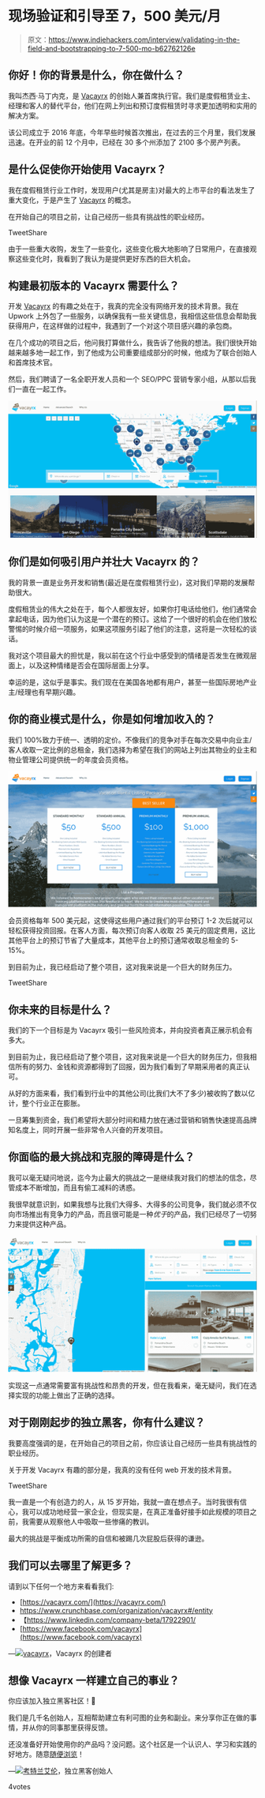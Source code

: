 # 现场验证和引导至 7，500 美元/月

> 原文：<https://www.indiehackers.com/interview/validating-in-the-field-and-bootstrapping-to-7-500-mo-b62762126e>

## 你好！你的背景是什么，你在做什么？

我叫杰西·马丁内克，是 [Vacayrx](https://vacayrx.com/) 的创始人兼首席执行官。我们是度假租赁业主、经理和客人的替代平台，他们在网上列出和预订度假租赁时寻求更加透明和实用的解决方案。

该公司成立于 2016 年底，今年早些时候首次推出，在过去的三个月里，我们发展迅速。在开业的前 12 个月中，已经在 30 多个州添加了 2100 多个房产列表。

## 是什么促使你开始使用 Vacayrx？

我在度假租赁行业工作时，发现用户(尤其是房主)对最大的上市平台的看法发生了重大变化，于是产生了 [Vacayrx](https://vacayrx.com/) 的概念。

在开始自己的项目之前，让自己经历一些具有挑战性的职业经历。

TweetShare

由于一些重大收购，发生了一些变化，这些变化极大地影响了日常用户，在直接观察这些变化时，我看到了我认为是提供更好东西的巨大机会。

## 构建最初版本的 Vacayrx 需要什么？

开发 [Vacayrx](https://vacayrx.com/) 的有趣之处在于，我真的完全没有网络开发的技术背景。我在 Upwork 上外包了一些服务，以确保我有一些关键信息，我相信这些信息会帮助我获得用户，在这样做的过程中，我遇到了一个对这个项目感兴趣的承包商。

在几个成功的项目之后，他问我打算做什么，我告诉了他我的想法。我们很快开始越来越多地一起工作，到了他成为公司重要组成部分的时候，他成为了联合创始人和首席技术官。

然后，我们聘请了一名全职开发人员和一个 SEO/PPC 营销专家小组，从那以后我们一直在一起工作。

[![Vacayrx Website](img/7c2114cea876ff301d94fda9398326f1.png)](https://vacayrx.com/) 

## 你们是如何吸引用户并壮大 Vacayrx 的？

我的背景一直是业务开发和销售(最近是在度假租赁行业)，这对我们早期的发展帮助很大。

度假租赁业的伟大之处在于，每个人都很友好，如果你打电话给他们，他们通常会拿起电话，因为他们认为这是一个潜在的预订。这给了一个很好的机会在他们放松警惕的时候介绍一项服务，如果这项服务引起了他们的注意，这将是一次轻松的谈话。

我对这个项目最大的担忧是，我以前在这个行业中感受到的情绪是否发生在微观层面上，以及这种情绪是否会在国际层面上分享。

幸运的是，这似乎是事实。我们现在在美国各地都有用户，甚至一些国际房地产业主/经理也有早期兴趣。

## 你的商业模式是什么，你是如何增加收入的？

我们 100%致力于统一、透明的定价。不像我们的竞争对手在每次交易中向业主/客人收取一定比例的总租金，我们选择为希望在我们的网站上列出其物业的业主和物业管理公司提供统一的年度会员资格。

[![Vacayrx Pricing](img/a5ada8a56e801443627db7aeec17ae1c.png)](https://vacayrx.com/pricing-and-fees/) 

会员资格每年 500 美元起，这使得这些用户通过我们的平台预订 1-2 次后就可以轻松获得投资回报。在客人方面，每次预订向客人收取 25 美元的固定费用，这比其他平台上的预订节省了大量成本，其他平台上的预订通常收取总租金的 5-15%。

到目前为止，我已经启动了整个项目，这对我来说是一个巨大的财务压力。

TweetShare

## 你未来的目标是什么？

我们的下一个目标是为 Vacayrx 吸引一些风险资本，并向投资者真正展示机会有多大。

到目前为止，我已经启动了整个项目，这对我来说是一个巨大的财务压力，但我相信所有的努力、金钱和资源都得到了回报，因为我们看到了早期采用者的真正认可。

从好的方面来看，我们看到行业中的其他公司(比我们大不了多少)被收购了数以亿计，整个行业正在膨胀。

一旦筹集到资金，我们希望将大部分时间和精力放在通过营销和销售快速提高品牌知名度上，同时开展一些非常令人兴奋的开发项目。

## 你面临的最大挑战和克服的障碍是什么？

我可以毫无疑问地说，迄今为止最大的挑战之一是继续我对我们的想法的信念，尽管成本不断增加，而且有偷工减料的诱惑。

我很早就意识到，如果我想与比我们大得多、大得多的公司竞争，我们就必须不仅向市场推出有竞争力的产品，而且很可能是一种*优于*的产品，我们已经尽了一切努力来提供这种产品。

[![Vacayrx Advanced Search](img/f70716b55726e668f5e22e47ce4380cb.png)](https://vacayrx.com/advanced-search/) 

实现这一点通常需要富有挑战性和昂贵的开发，但在我看来，毫无疑问，我们在选择实现的功能上做出了正确的选择。

## 对于刚刚起步的独立黑客，你有什么建议？

我要高度强调的是，在开始自己的项目之前，你应该让自己经历一些具有挑战性的职业经历。

关于开发 Vacayrx 有趣的部分是，我真的没有任何 web 开发的技术背景。

TweetShare

我一直是一个有创造力的人，从 15 岁开始，我就一直在想点子。当时我很有信心，我可以成功地经营一家企业，但现实是，在真正准备好接手如此规模的项目之前，我需要从观察他人中吸取一些惨痛的教训。

最大的挑战是平衡成功所需的自信和被踢几次屁股后获得的谦逊。

## 我们可以去哪里了解更多？

请到以下任何一个地方来看看我们:

*   [https://vacayrx.com/](https://vacayrx.com/)
*   https://www.crunchbase.com/organization/vacayrx#/entity
*   【https://www.linkedin.com/company-beta/17922901/ 
*   [https://www.facebook.com/vacayrx](https://www.facebook.com/vacayrx)

—[<picture id="ember8090015" class="user-avatar ember-view user-link__avatar">![](img/82bd3bb4769a3aa1cd13889ee7c0fa91.png)</picture>vacayrx](/vacayrx?id=AB0dr37iAsYuyobtDbxjtvIOe923)，Vacayrx 的创建者

## 想像 Vacayrx 一样建立自己的事业？

你应该加入独立黑客社区！🤗

我们是几千名创始人，互相帮助建立有利可图的业务和副业。来分享你正在做的事情，并从你的同事那里获得反馈。

还没准备好开始使用你的产品吗？没问题。这个社区是一个认识人、学习和实践的好地方。随意[随便浏览](/)！

—[<picture id="ember8090020" class="user-avatar ember-view user-link__avatar">![](img/82bd3bb4769a3aa1cd13889ee7c0fa91.png)</picture>考特兰艾伦](/csallen?id=ibTLPyjwVebnZjMGKvz6ztarnuV2)，独立黑客创始人

4votes